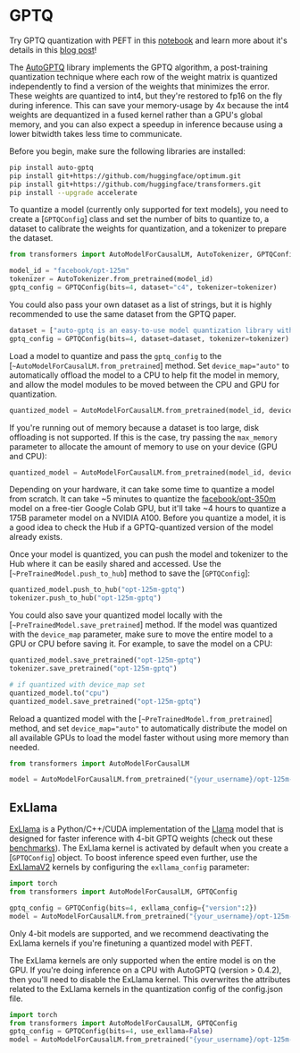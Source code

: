 <!--Copyright 2024 The HuggingFace Team. All rights reserved.

Licensed under the Apache License, Version 2.0 (the "License"); you may not use this file except in compliance with
the License. You may obtain a copy of the License at

http://www.apache.org/licenses/LICENSE-2.0

Unless required by applicable law or agreed to in writing, software distributed under the License is distributed on
an "AS IS" BASIS, WITHOUT WARRANTIES OR CONDITIONS OF ANY KIND, either express or implied. See the License for the
specific language governing permissions and limitations under the License.

⚠️ Note that this file is in Markdown but contain specific syntax for our doc-builder (similar to MDX) that may not be
rendered properly in your Markdown viewer.

-->

# GPTQ

<Tip>

Try GPTQ quantization with PEFT in this [notebook](https://colab.research.google.com/drive/1_TIrmuKOFhuRRiTWN94iLKUFu6ZX4ceb?usp=sharing) and learn more about it's details in this [blog post](https://huggingface.co/blog/gptq-integration)!

</Tip>

The [AutoGPTQ](https://github.com/PanQiWei/AutoGPTQ) library implements the GPTQ algorithm, a post-training quantization technique where each row of the weight matrix is quantized independently to find a version of the weights that minimizes the error. These weights are quantized to int4, but they're restored to fp16 on the fly during inference. This can save your memory-usage by 4x because the int4 weights are dequantized in a fused kernel rather than a GPU's global memory, and you can also expect a speedup in inference because using a lower bitwidth takes less time to communicate.

Before you begin, make sure the following libraries are installed:

```bash
pip install auto-gptq
pip install git+https://github.com/huggingface/optimum.git
pip install git+https://github.com/huggingface/transformers.git
pip install --upgrade accelerate
```

To quantize a model (currently only supported for text models), you need to create a [`GPTQConfig`] class and set the number of bits to quantize to, a dataset to calibrate the weights for quantization, and a tokenizer to prepare the dataset.

```py
from transformers import AutoModelForCausalLM, AutoTokenizer, GPTQConfig

model_id = "facebook/opt-125m"
tokenizer = AutoTokenizer.from_pretrained(model_id)
gptq_config = GPTQConfig(bits=4, dataset="c4", tokenizer=tokenizer)
```

You could also pass your own dataset as a list of strings, but it is highly recommended to use the same dataset from the GPTQ paper.

```py
dataset = ["auto-gptq is an easy-to-use model quantization library with user-friendly apis, based on GPTQ algorithm."]
gptq_config = GPTQConfig(bits=4, dataset=dataset, tokenizer=tokenizer)
```

Load a model to quantize and pass the `gptq_config` to the [`~AutoModelForCausalLM.from_pretrained`] method. Set `device_map="auto"` to automatically offload the model to a CPU to help fit the model in memory, and allow the model modules to be moved between the CPU and GPU for quantization.

```py
quantized_model = AutoModelForCausalLM.from_pretrained(model_id, device_map="auto", quantization_config=gptq_config)
```

If you're running out of memory because a dataset is too large, disk offloading is not supported. If this is the case, try passing the `max_memory` parameter to allocate the amount of memory to use on your device (GPU and CPU):

```py
quantized_model = AutoModelForCausalLM.from_pretrained(model_id, device_map="auto", max_memory={0: "30GiB", 1: "46GiB", "cpu": "30GiB"}, quantization_config=gptq_config)
```

<Tip warning={true}>

Depending on your hardware, it can take some time to quantize a model from scratch. It can take ~5 minutes to quantize the [facebook/opt-350m](https://huggingface.co/facebook/opt-350m) model on a free-tier Google Colab GPU, but it'll take ~4 hours to quantize a 175B parameter model on a NVIDIA A100. Before you quantize a model, it is a good idea to check the Hub if a GPTQ-quantized version of the model already exists.

</Tip>

Once your model is quantized, you can push the model and tokenizer to the Hub where it can be easily shared and accessed. Use the [`~PreTrainedModel.push_to_hub`] method to save the [`GPTQConfig`]:

```py
quantized_model.push_to_hub("opt-125m-gptq")
tokenizer.push_to_hub("opt-125m-gptq")
```

You could also save your quantized model locally with the [`~PreTrainedModel.save_pretrained`] method. If the model was quantized with the `device_map` parameter, make sure to move the entire model to a GPU or CPU before saving it. For example, to save the model on a CPU:

```py
quantized_model.save_pretrained("opt-125m-gptq")
tokenizer.save_pretrained("opt-125m-gptq")

# if quantized with device_map set
quantized_model.to("cpu")
quantized_model.save_pretrained("opt-125m-gptq")
```

Reload a quantized model with the [`~PreTrainedModel.from_pretrained`] method, and set `device_map="auto"` to automatically distribute the model on all available GPUs to load the model faster without using more memory than needed.

```py
from transformers import AutoModelForCausalLM

model = AutoModelForCausalLM.from_pretrained("{your_username}/opt-125m-gptq", device_map="auto")
```

## ExLlama

[ExLlama](https://github.com/turboderp/exllama) is a Python/C++/CUDA implementation of the [Llama](model_doc/llama) model that is designed for faster inference with 4-bit GPTQ weights (check out these [benchmarks](https://github.com/huggingface/optimum/tree/main/tests/benchmark#gptq-benchmark)). The ExLlama kernel is activated by default when you create a [`GPTQConfig`] object. To boost inference speed even further, use the [ExLlamaV2](https://github.com/turboderp/exllamav2) kernels by configuring the `exllama_config` parameter:

```py
import torch
from transformers import AutoModelForCausalLM, GPTQConfig

gptq_config = GPTQConfig(bits=4, exllama_config={"version":2})
model = AutoModelForCausalLM.from_pretrained("{your_username}/opt-125m-gptq", device_map="auto", quantization_config=gptq_config)
```

<Tip warning={true}>

Only 4-bit models are supported, and we recommend deactivating the ExLlama kernels if you're finetuning a quantized model with PEFT.

</Tip>

The ExLlama kernels are only supported when the entire model is on the GPU. If you're doing inference on a CPU with AutoGPTQ (version > 0.4.2), then you'll need to disable the ExLlama kernel. This overwrites the attributes related to the ExLlama kernels in the quantization config of the config.json file.

```py
import torch
from transformers import AutoModelForCausalLM, GPTQConfig
gptq_config = GPTQConfig(bits=4, use_exllama=False)
model = AutoModelForCausalLM.from_pretrained("{your_username}/opt-125m-gptq", device_map="cpu", quantization_config=gptq_config)
```